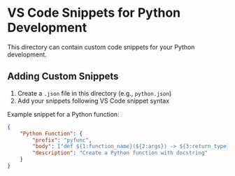 # VS Code Snippets for Python Development

This directory can contain custom code snippets for your Python development.

## Adding Custom Snippets

1. Create a `.json` file in this directory (e.g., `python.json`)
2. Add your snippets following VS Code snippet syntax

Example snippet for a Python function:

```json
{
    "Python Function": {
        "prefix": "pyfunc",
        "body": ["def ${1:function_name}(${2:args}) -> ${3:return_type}:", "    \"\"\"${4:Description}.", "    ", "    Args:", "        ${2:args}: ${5:Description}", "    ", "    Returns:", "        ${3:return_type}: ${6:Description}", "    \"\"\"", "    ${0:pass}"],
        "description": "Create a Python function with docstring"
    }
}
```
